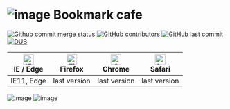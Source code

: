 # ![image](https://user-images.githubusercontent.com/19554935/44741910-8cf95180-aacc-11e8-98eb-aa6417c9939c.png) Bookmark cafe
[![Github commit merge status](https://img.shields.io/github/commit-status/badges/shields/master/5d4ab86b1b5ddfb3c4a70a70bd19932c52603b8c.svg)](https://github.com/Dsalazar9/Project-2)
[![GitHub contributors](https://img.shields.io/github/contributors/Dsalazar9/Project-2.svg)](https://github.com/Dsalazar9/Project-2/)
[![GitHub last commit](https://img.shields.io/github/last-commit/Dsalazar9/Project-2.svg)](https://github.com/Dsalazar9/Project-2/)
[![DUB](https://img.shields.io/dub/l/vibe-d.svg)](https://opensource.org/licenses/MIT)

| [<img src="https://raw.githubusercontent.com/alrra/browser-logos/master/src/edge/edge_48x48.png" alt="IE / Edge" width="24px" height="24px" />](https://www.microsoft.com/en-us/windows/microsoft-edge)</br>IE / Edge | [<img src="https://raw.githubusercontent.com/alrra/browser-logos/master/src/firefox/firefox_48x48.png" alt="Firefox" width="24px" height="24px" />](https://www.mozilla.org/en-US/firefox/new/)</br>Firefox | [<img src="https://raw.githubusercontent.com/alrra/browser-logos/master/src/chrome/chrome_48x48.png" alt="Chrome" width="24px" height="24px" />](https://www.google.com/chrome/)</br>Chrome | [<img src="https://raw.githubusercontent.com/alrra/browser-logos/master/src/safari/safari_48x48.png" alt="Safari" width="24px" height="24px" />](https://support.apple.com/downloads/safari)</br>Safari |
| --------- | --------- | --------- | --------- |
| IE11, Edge| last version| last version| last version

![image](https://user-images.githubusercontent.com/19554935/44741971-ae5a3d80-aacc-11e8-9dfc-98b007f95520.png)
![image](https://user-images.githubusercontent.com/19554935/45066802-13460280-b08e-11e8-8fb2-19641c2e7cc4.png)
